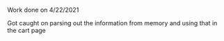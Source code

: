 Work done on 4/22/2021

Got caught on parsing out the information from memory and using that in the cart page